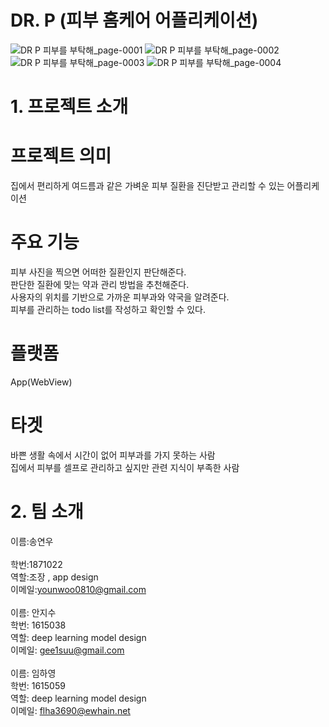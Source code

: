 # DR. P  (피부 홈케어 어플리케이션)
![_DR P_ 피부를 부탁해_page-0001](https://user-images.githubusercontent.com/80879666/144598115-6b187776-cc85-4fa1-8100-4a1170f3f19e.jpg)
![_DR P_ 피부를 부탁해_page-0002](https://user-images.githubusercontent.com/80879666/144598230-fc8c857b-9673-46c8-a7e3-155c9f731589.jpg)<br>
![_DR P_ 피부를 부탁해_page-0003](https://user-images.githubusercontent.com/80879666/144598235-10cf419e-36c5-4cc6-bd7f-4caaba263b4e.jpg)
![_DR P_ 피부를 부탁해_page-0004](https://user-images.githubusercontent.com/80879666/144598243-1ecc4db4-ae08-4208-9554-7e6ec1967718.jpg)

# 1. 프로젝트 소개
# 프로젝트 의미
집에서 편리하게 여드름과 같은 가벼운 피부 질환을 진단받고 관리할 수 있는 어플리케이션<br>
# 주요 기능
피부 사진을 찍으면 어떠한 질환인지 판단해준다.<br>
판단한 질환에 맞는 약과 관리 방법을 추천해준다.<br>
사용자의 위치를 기반으로 가까운 피부과와 약국을 알려준다.<br>
피부를 관리하는 todo list를 작성하고 확인할 수 있다.<br>
# 플랫폼
App(WebView)<br>
# 타겟<br>
바쁜 생활 속에서 시간이 없어 피부과를 가지 못하는 사람<br>
집에서 피부를 셀프로 관리하고 싶지만 관련 지식이 부족한 사람<br>
# 2. 팀 소개
이름:송연우<br>  
학번:1871022<br> 
역할:조장 , app design<br>
이메일:younwoo0810@gmail.com<br> 
 <br>
이름: 안지수<br>
학번: 1615038<br>
역할:  deep learning model design<br>
이메일: gee1suu@gmail.com<br>
 <br>
이름: 임하영 <br>
학번: 1615059<br>
역할: deep learning model design<br>
이메일: flha3690@ewhain.net<br>

 


